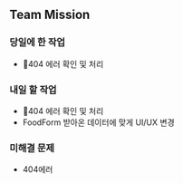 ## Team Mission

### 당일에 한 작업
- 404 에러 확인 및 처리

### 내일 할 작업
- 404 에러 확인 및 처리
- FoodForm 받아온 데이터에 맞게 UI/UX  변경 

### 미해결 문제
- 404에러


